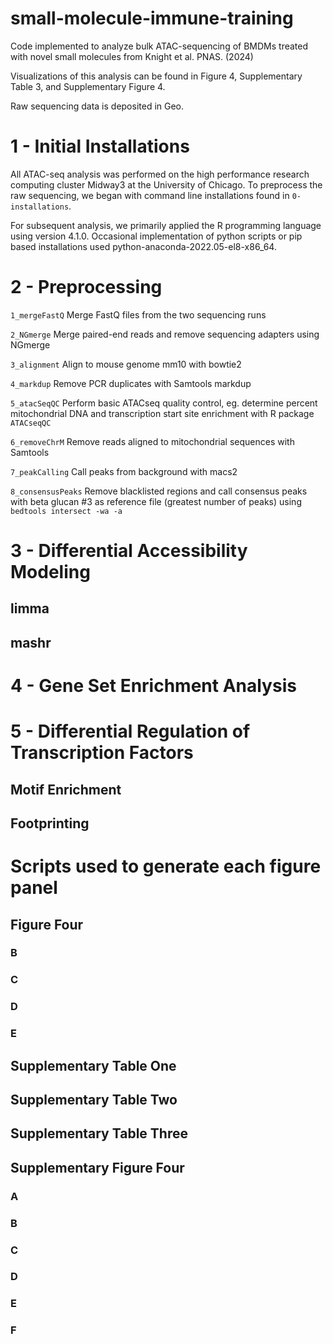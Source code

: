 # small-molecule-immune-training
Code implemented to analyze bulk ATAC-sequencing of BMDMs treated with novel small molecules from Knight et al. PNAS. (2024)

Visualizations of this analysis can be found in Figure 4, Supplementary Table 3, and Supplementary Figure 4.

Raw sequencing data is deposited in Geo. 


# 1 - Initial Installations
All ATAC-seq analysis was performed on the high performance research computing cluster Midway3 at the University of Chicago. To preprocess the raw sequencing, we began with command line installations found in `0-installations`. 

For subsequent analysis, we primarily applied the R programming language using version 4.1.0. Occasional implementation of python scripts or pip based installations used python-anaconda-2022.05-el8-x86_64. 

# 2 - Preprocessing
`1_mergeFastQ`
Merge FastQ files from the two sequencing runs

`2_NGmerge`
Merge paired-end reads and remove sequencing adapters using NGmerge

`3_alignment`
Align to mouse genome mm10 with bowtie2

`4_markdup`
Remove PCR duplicates with Samtools markdup

`5_atacSeqQC`
Perform basic ATACseq quality control, eg. determine percent mitochondrial DNA and transcription start site enrichment with R package `ATACseqQC`

`6_removeChrM`
Remove reads aligned to mitochondrial sequences with Samtools

`7_peakCalling`
Call peaks from background with macs2

`8_consensusPeaks`
Remove blacklisted regions and call consensus peaks with beta glucan #3 as reference file (greatest number of peaks) using <code> bedtools intersect -wa -a </code>


# 3 - Differential Accessibility Modeling

## limma

## mashr


# 4 - Gene Set Enrichment Analysis


# 5 - Differential Regulation of Transcription Factors

## Motif Enrichment

## Footprinting


# Scripts used to generate each figure panel

## Figure Four

### B

### C

### D

### E

## Supplementary Table One

## Supplementary Table Two

## Supplementary Table Three

## Supplementary Figure Four

### A

### B

### C

### D

### E

### F

